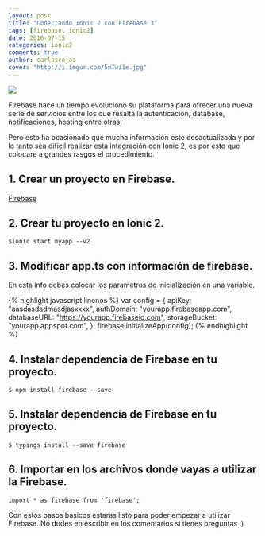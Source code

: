 ```yaml
---
layout: post
title: "Conectando Ionic 2 con Firebase 3"
tags: [firebase, ionic2]
date: 2016-07-15
categories: ionic2
comments: true
author: carlosrojas
cover: "http://i.imgur.com/5mTwi1e.jpg"
---
```


<img src="http://i.imgur.com/5mTwi1e.jpg" class="img-responsive" />

Firebase hace un tiempo evoluciono su plataforma para ofrecer una nueva serie de servicios entre los que resalta la autenticación,
database, notificaciones, hosting entre otras.

Pero esto ha ocasionado que mucha información este desactualizada y por lo tanto sea dificil realizar esta integración con Ionic 2, es por esto
que colocare a grandes rasgos el procedimiento.

## 1. Crear un proyecto en Firebase.

[Firebase](https://console.firebase.google.com)

## 2. Crear tu proyecto en Ionic 2.

`
$ionic start myapp --v2
`

## 3. Modificar app.ts con información de firebase.

En esta info debes colocar los parametros de inicialización en una variable.

{% highlight javascript linenos %}
var config = {
    apiKey: "aasdasdadmasdjasxxxx",
    authDomain: "yourapp.firebaseapp.com",
    databaseURL: "https://yourapp.firebaseio.com",
    storageBucket: "yourapp.appspot.com",
  };
  firebase.initializeApp(config);
{% endhighlight %}

## 4. Instalar dependencia de Firebase en tu proyecto.

```
$ npm install firebase --save 
```

## 5. Instalar dependencia de Firebase en tu proyecto.

```
$ typings install --save firebase
```

## 6. Importar en los archivos donde vayas a utilizar la Firebase.

```
import * as firebase from 'firebase';
```

Con estos pasos basicos estaras listo para poder empezar a utilizar Firebase. No dudes en escribir en los comentarios si tienes preguntas :)